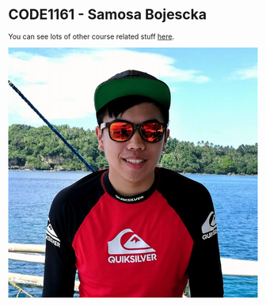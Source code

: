 # CODE1161 - Samosa Bojescka

You can see lots of other course related stuff [here](https://notionparallax.co.uk/CODE1161).

![a photo of me](mugshot.png)
